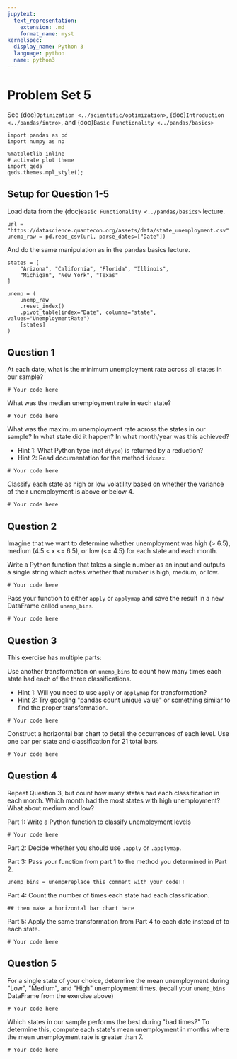 ```yaml
---
jupytext:
  text_representation:
    extension: .md
    format_name: myst
kernelspec:
  display_name: Python 3
  language: python
  name: python3
---
```


# Problem Set 5

See {doc}`Optimization <../scientific/optimization>`, {doc}`Introduction <../pandas/intro>`, and {doc}`Basic Functionality <../pandas/basics>`

```{code-cell} python
import pandas as pd
import numpy as np

%matplotlib inline
# activate plot theme
import qeds
qeds.themes.mpl_style();
```

## Setup for Question 1-5

Load data from the {doc}`Basic Functionality <../pandas/basics>` lecture.

```{code-cell} python
url = "https://datascience.quantecon.org/assets/data/state_unemployment.csv"
unemp_raw = pd.read_csv(url, parse_dates=["Date"])
```

And do the same manipulation as in the pandas basics lecture.

```{code-cell} python
states = [
    "Arizona", "California", "Florida", "Illinois",
    "Michigan", "New York", "Texas"
]

unemp = (
    unemp_raw
    .reset_index()
    .pivot_table(index="Date", columns="state", values="UnemploymentRate")
    [states]
)
```

## Question 1

At each date, what is the minimum unemployment rate across all states
in our sample?

```{code-cell} python
# Your code here
```

What was the median unemployment rate in each state?

```{code-cell} python
# Your code here
```

What was the maximum unemployment rate across the states in our
sample? In what state did it happen? In what month/year was this
achieved?

- Hint 1: What Python type (not `dtype`) is returned by a reduction?
- Hint 2: Read documentation for the method `idxmax`.

```{code-cell} python
# Your code here
```

Classify each state as high or low volatility based on whether the
variance of their unemployment is above or below 4.

```{code-cell} python
# Your code here
```

## Question 2

Imagine that we want to determine whether unemployment was high (> 6.5),
medium (4.5 < x <= 6.5), or low (<= 4.5) for each state and each month.

Write a Python function that takes a single number as an input and
outputs a single string which notes whether that number is high, medium, or low.

```{code-cell} python
# Your code here
```

Pass your function to either `apply` or `applymap` and save the
result in a new DataFrame called `unemp_bins`.

```{code-cell} python
# Your code here
```

## Question 3

This exercise has multiple parts:

Use another transformation on `unemp_bins` to count how many
times each state had each of the three classifications.

- Hint 1: Will you need to use `apply` or `applymap` for transformation?
- Hint 2: Try googling "pandas count unique value" or something similar to find the proper transformation.

```{code-cell} python
# Your code here
```

Construct a horizontal bar chart to detail the occurrences of each level.
Use one bar per state and classification for 21 total bars.

```{code-cell} python
# Your code here
```

## Question 4

Repeat Question 3, but count how many states had
each classification in each month. Which month had the most states
with high unemployment? What about medium and low?

Part 1: Write a Python function to classify unemployment levels

```{code-cell} python
# Your code here
```

Part 2: Decide whether you should use `.apply` or `.applymap`.

Part 3: Pass your function from part 1 to the method you determined in Part 2.

```{code-cell} python
unemp_bins = unemp#replace this comment with your code!!
```

Part 4: Count the number of times each state had each classification.

```{code-cell} python
## then make a horizontal bar chart here
```

Part 5: Apply the same transformation from Part 4 to each date instead of to each state.

```{code-cell} python
# Your code here
```

## Question 5

For a single state of your choice, determine the mean
unemployment during "Low", "Medium", and "High" unemployment times.
(recall your `unemp_bins` DataFrame from the exercise above)

```{code-cell} python
# Your code here
```

Which states in our sample performs the best during "bad times?" To
determine this, compute each state's mean unemployment in
months where the mean unemployment rate is greater than 7.

```{code-cell} python
# Your code here
```

